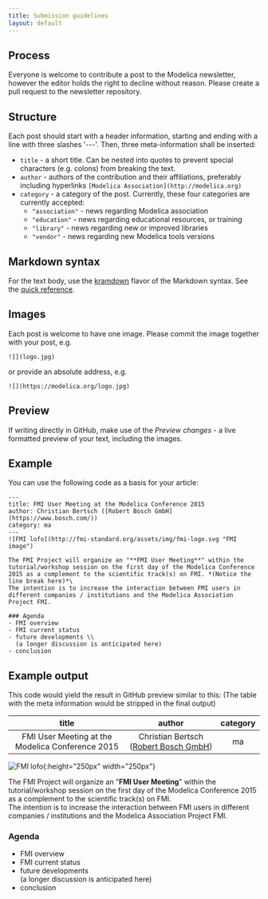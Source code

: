 ```yaml
---
title: Submission guidelines
layout: default
---
```

## Process
Everyone is welcome to contribute a post to the Modelica newsletter, however the editor holds the right to decline without reason. Please create a pull request to the newsletter repository.

## Structure
Each post should start with a header information, starting and ending with a line with three slashes '---'. Then, three meta-information shall be inserted:
- `title` - a short title. Can be nested into quotes to prevent special characters (e.g. colons) from breaking the text.
- `author` - authors of the contribution and their affiliations, preferably including hyperlinks `[Modelica Association](http://modelica.org)`
- `category` - a category of the post. Currently, these four categories are currently accepted:
  - `"association"` - news regarding Modelica association
  - `"education"` - news regarding educational resources, or training  
  - `"library"` - news regarding new or improved libraries
  - `"vendor"` - news regarding new Modelica tools versions
  
## Markdown syntax   
For the text body, use the [kramdown](https://kramdown.gettalong.org/) flavor of the Markdown syntax. See the [quick reference](https://kramdown.gettalong.org/quickref.html).

## Images
Each post is welcome to have one image. Please commit the image together with your post, e.g.

    ![](logo.jpg)

or provide an absolute address, e.g.

    ![](https://modelica.org/logo.jpg)
    
## Preview
If writing directly in GitHub, make use of the *Preview changes* - a live formatted preview of your text, including the images.

## Example
You can use the following code as a basis for your article:

    ---
    title: FMI User Meeting at the Modelica Conference 2015
    author: Christian Bertsch ([Robert Bosch GmbH](https://www.bosch.com/))
    category: ma
    ---
    ![FMI lofo](http://fmi-standard.org/assets/img/fmi-logo.svg "FMI image")

    The FMI Project will organize an "**FMI User Meeting**" within the tutorial/workshop session on the first day of the Modelica Conference 2015 as a complement to the scientific track(s) on FMI. *(Notice the line break here)*\
    The intention is to increase the interaction between FMI users in different companies / institutions and the Modelica Association Project FMI.

    ### Agenda
    - FMI overview
    - FMI current status
    - future developments \\
      (a longer discussion is anticipated here)
    - conclusion

## Example output
This code would yield the result in GitHub preview similar to this: 
(The table with the meta information would be stripped in the final output)

| title  | author | category |
| :----: | :----: | :----: | 
| FMI User Meeting at the Modelica Conference 2015 | Christian Bertsch ([Robert Bosch GmbH](https://www.bosch.com/)) | ma |


![FMI lofo](http://fmi-standard.org/assets/img/fmi-logo.svg "FMI image"){:height="250px" width="250px"}

The FMI Project will organize an "**FMI User Meeting**" within the tutorial/workshop session on the first day of the Modelica Conference 2015 as a complement to the scientific track(s) on FMI.   
The intention is to increase the interaction between FMI users in different companies / institutions and the Modelica Association Project FMI.

### Agenda
- FMI overview
- FMI current status
- future developments   
  (a longer discussion is anticipated here)
- conclusion
